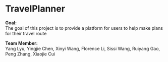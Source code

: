 # TravelPlanner

**Goal:**\
The goal of this project is to provide a platform for users to help make plans for their travel route

**Team Member:**\
Yang Lyu, Yingjie Chen, Xinyi Wang, Florence Li, Sissi Wang, Ruiyang Gao, Peng Zhang, Xiaojie Cui

